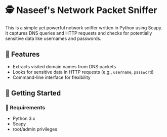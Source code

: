 # 🕵️ Naseef's Network Packet Sniffer

This is a simple yet powerful network sniffer written in Python using Scapy. It captures DNS queries and HTTP requests and checks for potentially sensitive data like usernames and passwords.

## 🔧 Features

- Extracts visited domain names from DNS packets
- Looks for sensitive data in HTTP requests (e.g., `username`, `password`)
- Command-line interface for flexibility

## 🚀 Getting Started

### 🔐 Requirements

- Python 3.x
- Scapy
- root/admin privileges


